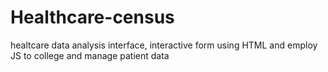 # Healthcare-census
healtcare data analysis interface, interactive form using HTML and employ JS to college and manage patient data
